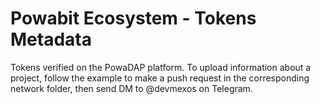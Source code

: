 # Powabit Ecosystem - Tokens Metadata 

Tokens verified on the PowaDAP platform. To upload information about a project, follow the example to make a push request in the corresponding network folder, then send DM to @devmexos on Telegram.
